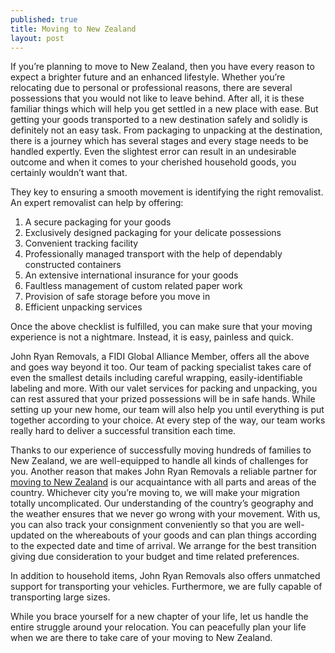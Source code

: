 ```yaml
---
published: true
title: Moving to New Zealand
layout: post
---
```

If you’re planning to move to New Zealand, then you have every reason to expect a brighter future and an enhanced lifestyle. Whether you’re relocating due to personal or professional reasons, there are several possessions that you would not like to leave behind. After all, it is these familiar things which will help you get settled in a new place with ease. But getting your goods transported to a new destination safely and solidly is definitely not an easy task. From packaging to unpacking at the destination, there is a journey which has several stages and every stage needs to be handled expertly. Even the slightest error can result in an undesirable outcome and when it comes to your cherished household goods, you certainly wouldn’t want that.

They key to ensuring a smooth movement is identifying the right removalist. An expert removalist can help by offering:

1. A secure packaging for your goods 
2. Exclusively designed packaging for your delicate possessions 
3. Convenient tracking facility 
4. Professionally managed transport with the help of dependably constructed containers 
5. An extensive international insurance for your goods 
6. Faultless management of custom related paper work 
7. Provision of safe storage before you move in 
8. Efficient unpacking services 

Once the above checklist is fulfilled, you can make sure that your moving experience is not a nightmare. Instead, it is easy, painless and quick.

John Ryan Removals, a FIDI Global Alliance Member, offers all the above and goes way beyond it too. Our team of packing specialist takes care of even the smallest details including careful wrapping, easily-identifiable labeling and more. With our valet services for packing and unpacking, you can rest assured that your prized possessions will be in safe hands. While setting up your new home, our team will also help you until everything is put together according to your choice. At every step of the way, our team works really hard to deliver a successful transition each time.

Thanks to our experience of successfully moving hundreds of families to New Zealand, we are well-equipped to handle all kinds of challenges for you. Another reason that makes John Ryan Removals a reliable partner for <a href="http://www.johnryan.com.au/international-relocations/moving-to-new-zealand">moving to New Zealand</a> is our acquaintance with all parts and areas of the country. Whichever city you’re moving to, we will make your migration totally uncomplicated. Our understanding of the country’s geography and the weather ensures that we never go wrong with your movement. With us, you can also track your consignment conveniently so that you are well-updated on the whereabouts of your goods and can plan things according to the expected date and time of arrival. We arrange for the best transition giving due consideration to your budget and time related preferences.

In addition to household items, John Ryan Removals also offers unmatched support for transporting your vehicles. Furthermore, we are fully capable of transporting large sizes.

While you brace yourself for a new chapter of your life, let us handle the entire struggle around your relocation. You can peacefully plan your life when we are there to take care of your moving to New Zealand.